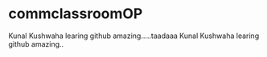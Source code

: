 # commclassroomOP

Kunal Kushwaha learing github amazing.....taadaaa
Kunal Kushwaha learing github amazing..
